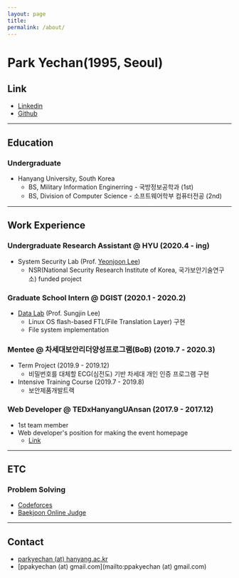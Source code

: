 ```yaml
---
layout: page
title:
permalink: /about/
---
```


# Park Yechan(1995, Seoul)

## Link

- [Linkedin](https://linkedin.com/in/parkyechan)
- [Github](https://github.com/parkyechan)

---

## Education

### Undergraduate

- Hanyang University, South Korea
  - BS, Military Information Enginerring - 국방정보공학과 (1st)
  - BS, Division of Computer Science - 소프트웨어학부 컴퓨터전공 (2nd)

---

## Work Experience

### Undergraduate Research Assistant @ HYU (2020.4 - ing)

- System Security Lab (Prof. [Yeonjoon Lee](http://yeonjoonlee.com/))
  - NSR(National Security Research Institute of Korea, 국가보안기술연구소) funded project

### Graduate School Intern @ DGIST (2020.1 - 2020.2)

- [Data Lab](https://datalab.dgist.ac.kr/) (Prof. Sungjin Lee)
  - Linux OS flash-based FTL(File Translation Layer) 구현
  - File system implementation

### Mentee @ 차세대보안리더양성프로그램(BoB) (2019.7 - 2020.3)

- Term Project (2019.9 - 2019.12)
  -  비밀번호를 대체할 ECG(심전도) 기반 차세대 개인 인증 프로그램 구현
- Intensive Training Course (2019.7 - 2019.8)
  - 보안제품개발트랙

### Web Developer @ TEDxHanyangUAnsan (2017.9 - 2017.12)

- 1st team member
- Web developer's position for making the event homepage
  - [Link](https://tedxhanyanguansan.github.io/TEDx/)

---

## ETC 

### Problem Solving

- [Codeforces](http://codeforces.com/profile/keepyourweaponaimed)
- [Baekjoon Online Judge](https://www.acmicpc.net/user/keepyourweaponaimed)

---

## Contact

- [parkyechan (at) hanyang.ac.kr](mailto:parkyechan@hanyang.ac.kr)
- [ppakyechan (at) gmail.com](mailto:ppakyechan (at) gmail.com)
